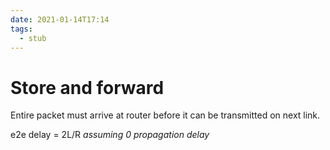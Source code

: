 ```yaml
---
date: 2021-01-14T17:14
tags: 
  - stub
---
```


# Store and forward

Entire packet must arrive at router before it can be transmitted on next link.

e2e delay = 2L/R *assuming 0 propagation delay*
